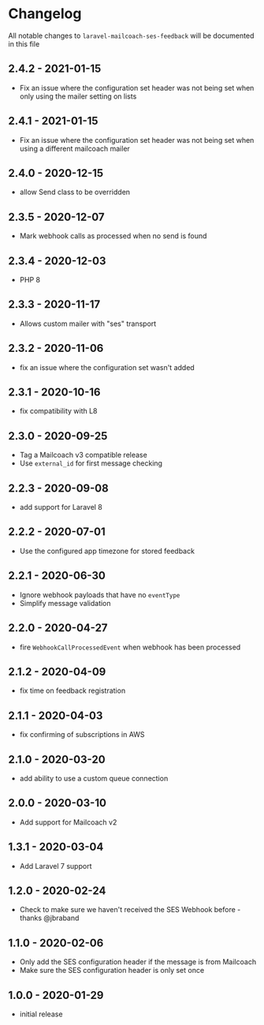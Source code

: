# Changelog

All notable changes to `laravel-mailcoach-ses-feedback` will be documented in this file

## 2.4.2 - 2021-01-15

- Fix an issue where the configuration set header was not being set when only using the mailer setting on lists

## 2.4.1 - 2021-01-15

- Fix an issue where the configuration set header was not being set when using a different mailcoach mailer

## 2.4.0 - 2020-12-15

- allow Send class to be overridden

## 2.3.5 - 2020-12-07

- Mark webhook calls as processed when no send is found

## 2.3.4 - 2020-12-03

- PHP 8 

## 2.3.3 - 2020-11-17

- Allows custom mailer with "ses" transport 

## 2.3.2 - 2020-11-06

- fix an issue where the configuration set wasn't added

## 2.3.1 - 2020-10-16

- fix compatibility with L8

## 2.3.0 - 2020-09-25

- Tag a Mailcoach v3 compatible release
- Use `external_id` for first message checking

## 2.2.3 - 2020-09-08

- add support for Laravel 8

## 2.2.2 - 2020-07-01

- Use the configured app timezone for stored feedback

## 2.2.1 - 2020-06-30

- Ignore webhook payloads that have no `eventType`
- Simplify message validation

## 2.2.0 - 2020-04-27

- fire `WebhookCallProcessedEvent` when webhook has been processed

## 2.1.2 - 2020-04-09

- fix time on feedback registration

## 2.1.1 - 2020-04-03

- fix confirming of subscriptions in AWS

## 2.1.0 - 2020-03-20

- add ability to use a custom queue connection

## 2.0.0 - 2020-03-10

- Add support for Mailcoach v2

## 1.3.1 - 2020-03-04

- Add Laravel 7 support

## 1.2.0 - 2020-02-24

- Check to make sure we haven't received the SES Webhook before - thanks @jbraband

## 1.1.0 - 2020-02-06

- Only add the SES configuration header if the message is from Mailcoach
- Make sure the SES configuration header is only set once 

## 1.0.0 - 2020-01-29

- initial release
